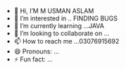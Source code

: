 - 👋 Hi, I’M M USMAN ASLAM
- 👀 I’m interested in .. FINDING BUGS 
- 🌱 I’m currently learning ...JAVA
- 💞️ I’m looking to collaborate on ...
- 📫 How to reach me ...03076915692
- 😄 Pronouns: ...
- ⚡ Fun fact: ...

<!---
MUSMANUS/MUSMANUS is a ✨ special ✨ repository because its `README.md` (this file) appears on your GitHub profile.
You can click the Preview link to take a look at your changes.
--->
